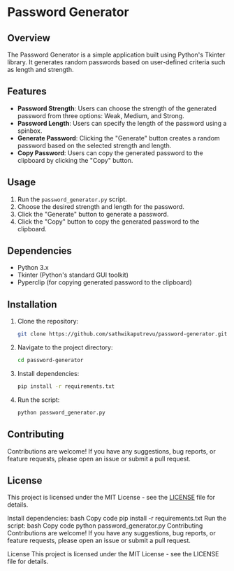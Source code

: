 # Password Generator

## Overview

The Password Generator is a simple application built using Python's Tkinter library. It generates random passwords based on user-defined criteria such as length and strength.

## Features

- **Password Strength**: Users can choose the strength of the generated password from three options: Weak, Medium, and Strong.
- **Password Length**: Users can specify the length of the password using a spinbox.
- **Generate Password**: Clicking the "Generate" button creates a random password based on the selected strength and length.
- **Copy Password**: Users can copy the generated password to the clipboard by clicking the "Copy" button.

## Usage

1. Run the `password_generator.py` script.
2. Choose the desired strength and length for the password.
3. Click the "Generate" button to generate a password.
4. Click the "Copy" button to copy the generated password to the clipboard.

## Dependencies

- Python 3.x
- Tkinter (Python's standard GUI toolkit)
- Pyperclip (for copying generated password to the clipboard)

## Installation

1. Clone the repository:

   ```bash
   git clone https://github.com/sathwikaputrevu/password-generator.git
   ```

2. Navigate to the project directory:

   ```bash
   cd password-generator
   ```

3. Install dependencies:

   ```bash
   pip install -r requirements.txt
   ```

4. Run the script:

   ```bash
   python password_generator.py
   ```

## Contributing

Contributions are welcome! If you have any suggestions, bug reports, or feature requests, please open an issue or submit a pull request.

## License

This project is licensed under the MIT License - see the [LICENSE](LICENSE) file for details.


Install dependencies:
bash
Copy code
pip install -r requirements.txt
Run the script:
bash
Copy code
python password_generator.py
Contributing
Contributions are welcome! If you have any suggestions, bug reports, or feature requests, please open an issue or submit a pull request.

License
This project is licensed under the MIT License - see the LICENSE file for details.

